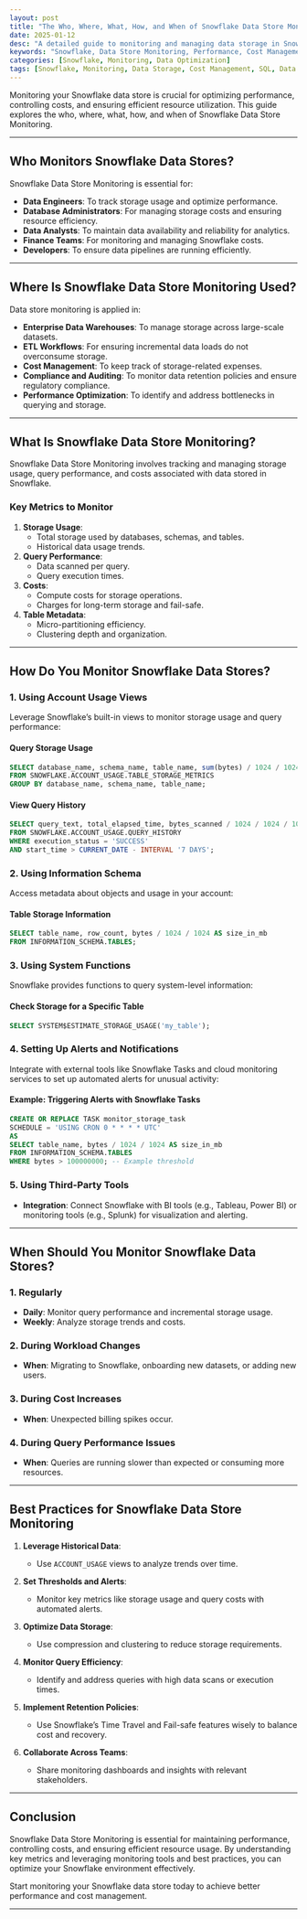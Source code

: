 ```yaml
---
layout: post
title: "The Who, Where, What, How, and When of Snowflake Data Store Monitoring"
date: 2025-01-12
desc: "A detailed guide to monitoring and managing data storage in Snowflake for efficient performance and cost optimization."
keywords: "Snowflake, Data Store Monitoring, Performance, Cost Management, SQL"
categories: [Snowflake, Monitoring, Data Optimization]
tags: [Snowflake, Monitoring, Data Storage, Cost Management, SQL, Data Warehousing]
---
```


Monitoring your Snowflake data store is crucial for optimizing performance, controlling costs, and ensuring efficient resource utilization. This guide explores the who, where, what, how, and when of Snowflake Data Store Monitoring.

---

## Who Monitors Snowflake Data Stores?

Snowflake Data Store Monitoring is essential for:

- **Data Engineers**: To track storage usage and optimize performance.
- **Database Administrators**: For managing storage costs and ensuring resource efficiency.
- **Data Analysts**: To maintain data availability and reliability for analytics.
- **Finance Teams**: For monitoring and managing Snowflake costs.
- **Developers**: To ensure data pipelines are running efficiently.

---

## Where Is Snowflake Data Store Monitoring Used?

Data store monitoring is applied in:

- **Enterprise Data Warehouses**: To manage storage across large-scale datasets.
- **ETL Workflows**: For ensuring incremental data loads do not overconsume storage.
- **Cost Management**: To keep track of storage-related expenses.
- **Compliance and Auditing**: To monitor data retention policies and ensure regulatory compliance.
- **Performance Optimization**: To identify and address bottlenecks in querying and storage.

---

## What Is Snowflake Data Store Monitoring?

Snowflake Data Store Monitoring involves tracking and managing storage usage, query performance, and costs associated with data stored in Snowflake.

### **Key Metrics to Monitor**
1. **Storage Usage**:
   - Total storage used by databases, schemas, and tables.
   - Historical data usage trends.
2. **Query Performance**:
   - Data scanned per query.
   - Query execution times.
3. **Costs**:
   - Compute costs for storage operations.
   - Charges for long-term storage and fail-safe.
4. **Table Metadata**:
   - Micro-partitioning efficiency.
   - Clustering depth and organization.

---

## How Do You Monitor Snowflake Data Stores?

### **1. Using Account Usage Views**
Leverage Snowflake’s built-in views to monitor storage usage and query performance:

#### **Query Storage Usage**
```sql
SELECT database_name, schema_name, table_name, sum(bytes) / 1024 / 1024 / 1024 AS size_in_gb
FROM SNOWFLAKE.ACCOUNT_USAGE.TABLE_STORAGE_METRICS
GROUP BY database_name, schema_name, table_name;
```

#### **View Query History**
```sql
SELECT query_text, total_elapsed_time, bytes_scanned / 1024 / 1024 / 1024 AS data_scanned_gb
FROM SNOWFLAKE.ACCOUNT_USAGE.QUERY_HISTORY
WHERE execution_status = 'SUCCESS'
AND start_time > CURRENT_DATE - INTERVAL '7 DAYS';
```

### **2. Using Information Schema**
Access metadata about objects and usage in your account:

#### **Table Storage Information**
```sql
SELECT table_name, row_count, bytes / 1024 / 1024 AS size_in_mb
FROM INFORMATION_SCHEMA.TABLES;
```

### **3. Using System Functions**
Snowflake provides functions to query system-level information:

#### **Check Storage for a Specific Table**
```sql
SELECT SYSTEM$ESTIMATE_STORAGE_USAGE('my_table');
```

### **4. Setting Up Alerts and Notifications**
Integrate with external tools like Snowflake Tasks and cloud monitoring services to set up automated alerts for unusual activity:

#### **Example: Triggering Alerts with Snowflake Tasks**
```sql
CREATE OR REPLACE TASK monitor_storage_task
SCHEDULE = 'USING CRON 0 * * * * UTC'
AS
SELECT table_name, bytes / 1024 / 1024 AS size_in_mb
FROM INFORMATION_SCHEMA.TABLES
WHERE bytes > 100000000; -- Example threshold
```

### **5. Using Third-Party Tools**
- **Integration**: Connect Snowflake with BI tools (e.g., Tableau, Power BI) or monitoring tools (e.g., Splunk) for visualization and alerting.

---

## When Should You Monitor Snowflake Data Stores?

### **1. Regularly**
- **Daily**: Monitor query performance and incremental storage usage.
- **Weekly**: Analyze storage trends and costs.

### **2. During Workload Changes**
- **When**: Migrating to Snowflake, onboarding new datasets, or adding new users.

### **3. During Cost Increases**
- **When**: Unexpected billing spikes occur.

### **4. During Query Performance Issues**
- **When**: Queries are running slower than expected or consuming more resources.

---

## Best Practices for Snowflake Data Store Monitoring

1. **Leverage Historical Data**:
   - Use `ACCOUNT_USAGE` views to analyze trends over time.

2. **Set Thresholds and Alerts**:
   - Monitor key metrics like storage usage and query costs with automated alerts.

3. **Optimize Data Storage**:
   - Use compression and clustering to reduce storage requirements.

4. **Monitor Query Efficiency**:
   - Identify and address queries with high data scans or execution times.

5. **Implement Retention Policies**:
   - Use Snowflake’s Time Travel and Fail-safe features wisely to balance cost and recovery.

6. **Collaborate Across Teams**:
   - Share monitoring dashboards and insights with relevant stakeholders.

---

## Conclusion

Snowflake Data Store Monitoring is essential for maintaining performance, controlling costs, and ensuring efficient resource usage. By understanding key metrics and leveraging monitoring tools and best practices, you can optimize your Snowflake environment effectively.

Start monitoring your Snowflake data store today to achieve better performance and cost management.

---
